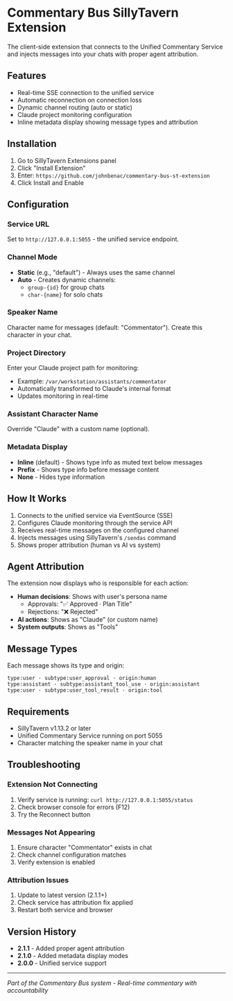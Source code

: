 # Commentary Bus SillyTavern Extension

The client-side extension that connects to the Unified Commentary Service and injects messages into your chats with proper agent attribution.

## Features

- Real-time SSE connection to the unified service
- Automatic reconnection on connection loss
- Dynamic channel routing (auto or static)
- Claude project monitoring configuration
- Inline metadata display showing message types and attribution

## Installation

1. Go to SillyTavern Extensions panel
2. Click "Install Extension"
3. Enter: `https://github.com/johnbenac/commentary-bus-st-extension`
4. Click Install and Enable

## Configuration

### Service URL
Set to `http://127.0.0.1:5055` - the unified service endpoint.

### Channel Mode
- **Static** (e.g., "default") - Always uses the same channel
- **Auto** - Creates dynamic channels:
  - `group-{id}` for group chats
  - `char-{name}` for solo chats

### Speaker Name
Character name for messages (default: "Commentator"). Create this character in your chat.

### Project Directory
Enter your Claude project path for monitoring:
- Example: `/var/workstation/assistants/commentator`
- Automatically transformed to Claude's internal format
- Updates monitoring in real-time

### Assistant Character Name
Override "Claude" with a custom name (optional).

### Metadata Display
- **Inline** (default) - Shows type info as muted text below messages
- **Prefix** - Shows type info before message content
- **None** - Hides type information

## How It Works

1. Connects to the unified service via EventSource (SSE)
2. Configures Claude monitoring through the service API
3. Receives real-time messages on the configured channel
4. Injects messages using SillyTavern's `/sendas` command
5. Shows proper attribution (human vs AI vs system)

## Agent Attribution

The extension now displays who is responsible for each action:

- **Human decisions**: Shows with user's persona name
  - Approvals: "✅ Approved · Plan Title"
  - Rejections: "❌ Rejected"
- **AI actions**: Shows as "Claude" (or custom name)
- **System outputs**: Shows as "Tools"

## Message Types

Each message shows its type and origin:
```
type:user · subtype:user_approval · origin:human
type:assistant · subtype:assistant_tool_use · origin:assistant
type:user · subtype:user_tool_result · origin:tool
```

## Requirements

- SillyTavern v1.13.2 or later
- Unified Commentary Service running on port 5055
- Character matching the speaker name in your chat

## Troubleshooting

### Extension Not Connecting
1. Verify service is running: `curl http://127.0.0.1:5055/status`
2. Check browser console for errors (F12)
3. Try the Reconnect button

### Messages Not Appearing
1. Ensure character "Commentator" exists in chat
2. Check channel configuration matches
3. Verify extension is enabled

### Attribution Issues
1. Update to latest version (2.1.1+)
2. Check service has attribution fix applied
3. Restart both service and browser

## Version History

- **2.1.1** - Added proper agent attribution
- **2.1.0** - Added metadata display modes
- **2.0.0** - Unified service support

---

*Part of the Commentary Bus system - Real-time commentary with accountability*